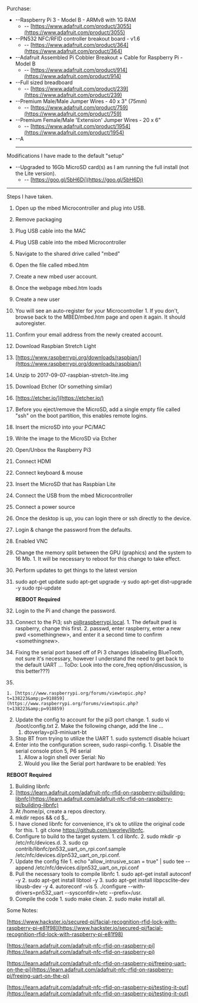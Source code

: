 Purchase:

- --Raspberry Pi 3 - Model B - ARMv8 with 1G RAM
  - -- [https://www.adafruit.com/product/3055](https://www.adafruit.com/product/3055)
- --PN532 NFC/RFID controller breakout board - v1.6
  - -- [https://www.adafruit.com/product/364](https://www.adafruit.com/product/364)
- --Adafruit Assembled Pi Cobbler Breakout + Cable for Raspberry Pi - Model B
  - -- [https://www.adafruit.com/product/914](https://www.adafruit.com/product/914)
- --Full sized breadboard
  - -- [https://www.adafruit.com/product/239](https://www.adafruit.com/product/239)
- --Premium Male/Male Jumper Wires - 40 x 3&quot; (75mm)
  - -- [https://www.adafruit.com/product/759](https://www.adafruit.com/product/759)
- --Premium Female/Male &#39;Extension&#39; Jumper Wires - 20 x 6&quot;
  - -- [https://www.adafruit.com/product/1954](https://www.adafruit.com/product/1954)
- --A
  - --

Modifications I have made to the default &quot;setup&quot;

- --Upgraded to 16Gb MicroSD card(s) as I am running the full install (not the Lite version).
  - -- [https://goo.gl/5bH6Dj](https://goo.gl/5bH6Dj)
- --

Steps I have taken.

1.  Open up the mbed Microcontroller and plug into USB.
  1. Remove packaging
  2. Plug USB cable into the MAC
  3. Plug USB cable into the mbed Microcontroller
  4. Navigate to the shared drive called &quot;mbed&quot;
  5. Open the file called mbed.htm
2. Create a new mbed user account.
  1. Once the webpage mbed.htm loads
  2. Create a new user
  3. You will see an auto-register for your Microcontroller
    1. If you don&#39;t, browse back to the MBED/mbed.htm page and open it again.  It should autoregister.
  4. Confirm your email address from the newly created account.
3. Download Raspbian Stretch Light
  1. [https://www.raspberrypi.org/downloads/raspbian/](https://www.raspberrypi.org/downloads/raspbian/)
  2. Unzip to 2017-09-07-raspbian-stretch-lite.img
4. Download Etcher (Or something similar)
  1. [https://etcher.io/](https://etcher.io/)
5. Before you eject/remove the MicroSD, add a single empty file called &quot;ssh&quot; on the boot partition, this enables remote logins.
6. Insert the microSD into your PC/MAC
7. Write the image to the MicroSD via Etcher
8. Open/Unbox the Raspberry Pi3
  1. Connect HDMI
  2. Connect keyboard &amp; mouse
  3. Insert the MicroSD that has Raspbian Lite
  4. Connect the USB from the mbed Microcontroller
  5. Connect a power source
9. Once the desktop is up, you can login there or ssh directly to the device.
  1. Login &amp; change the password from the defaults.
  2. Enabled VNC
  3. Change the memory split between the GPU (graphics) and the system to 16 Mb.
    1. It will be necessary to reboot for this change to take effect.
10. Perform updates to get things to the latest version
  1. sudo apt-get update
sudo apt-get upgrade -y
sudo apt-get dist-upgrade -y
sudo rpi-update

      **REBOOT Required**

1. Login to the Pi and change the password.
  1. Connect to the Pi3;  ssh pi@raspberrypi.local.
    1. The default pwd is raspberry, change this first.
    2. passwd, enter raspberry, enter a new pwd &lt;somethingnew&gt;, and enter it a second time to confirm &lt;somethingnew&gt;.
2. Fixing the serial port based off of Pi 3 changes (disabeling BlueTooth, not sure it&#39;s necessary, however I understand the need to get back to the default UART … ToDo: Look into the core\_freq option/discussion, is this better???)
  1.
    1. [https://www.raspberrypi.org/forums/viewtopic.php?t=138223&amp;p=918859](https://www.raspberrypi.org/forums/viewtopic.php?t=138223&amp;p=918859)
  2. Update the config to account for the pi3 port change.
    1. sudo vi /boot/config.txt
    2. Make the following change, add the line …
      1. dtoverlay=pi3-miniuart-bt
  3. Stop BT from trying to utilize the UART
    1. sudo systemctl disable hciuart
  4. Enter into the configuration screen, sudo raspi-config.
    1. Disable the serial console ption 5, P6 serial
      1. Allow a login shell over Serial: No
      2. Would you like the Serial port hardware to be enabled: Yes

**REBOOT Required**

1. Building libnfc
  1. [https://learn.adafruit.com/adafruit-nfc-rfid-on-raspberry-pi/building-libnfc](https://learn.adafruit.com/adafruit-nfc-rfid-on-raspberry-pi/building-libnfc)
  2. At /home/pi, create a repos directory.
  3. mkdir repos &amp;&amp; cd $\_.
  4. I have cloned libnfc for convenience, it&#39;s ok to utilize the original code for this.
    1. git clone https://github.com/sworley/libnfc.
  5. Configure to build to the target system.
    1. cd libnfc.
    2. sudo mkdir -p /etc/nfc/devices.d.
    3. sudo cp contrib/libnfc/pn532\_uart\_on\_rpi.conf.sample /etc/nfc/devices.d/pn532\_uart\_on\_rpi.conf.
  6. Update the config file
    1. echo &quot;allow\_intrusive\_scan = true&quot; | sudo tee --append /etc/nfc/devices.d/pn532\_uart\_on\_rpi.conf
  7. Pull the necessary tools to compile libnfc
    1. sudo apt-get install autoconf -y
    2. sudo apt-get install libtool -y
    3. sudo apt-get install libpcsclite-dev libusb-dev -y
    4. autoreconf -vis
    5. ./configure --with-drivers=pn532\_uart --sysconfdir=/etc --prefix=/usr.
  8. Compile the code
    1. sudo make clean.
    2. sudo make install all.

Some Notes:

[https://www.hackster.io/secured-pi/facial-recognition-rfid-lock-with-raspberry-pi-e81f98](https://www.hackster.io/secured-pi/facial-recognition-rfid-lock-with-raspberry-pi-e81f98)

[https://learn.adafruit.com/adafruit-nfc-rfid-on-raspberry-pi](https://learn.adafruit.com/adafruit-nfc-rfid-on-raspberry-pi)

[https://learn.adafruit.com/adafruit-nfc-rfid-on-raspberry-pi/freeing-uart-on-the-pi](https://learn.adafruit.com/adafruit-nfc-rfid-on-raspberry-pi/freeing-uart-on-the-pi)

[https://learn.adafruit.com/adafruit-nfc-rfid-on-raspberry-pi/testing-it-out](https://learn.adafruit.com/adafruit-nfc-rfid-on-raspberry-pi/testing-it-out)
